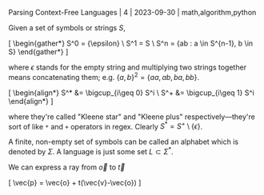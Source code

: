 Parsing Context-Free Languages | 4 | 2023-09-30 | math,algorithm,python

Given a set of symbols or strings $S$,

\[
\begin{gather*}
    S^0 = \{\epsilon\} \\
    S^1 = S \\
    S^n = \{ab : a \in S^{n-1}, b \in S\}
\end{gather*}
\]

where $\epsilon$ stands for the empty string and multiplying two strings together means concatenating them; e.g. $\{a,b\}^2 = \{aa, ab, ba, bb\}$.

\[
\begin{align*}
    S^* &= \bigcup_{i\geq 0} S^i \\
    S^+ &= \bigcup_{i\geq 1} S^i
\end{align*}
\]

where they're called "Kleene star" and "Kleene plus" respectively—they're sort of like `*` and `+` operators in regex. Clearly $S^* = S^+ \setminus \{\epsilon\}$.

A finite, non-empty set of symbols can be called an alphabet which is denoted by $\Sigma$. A language is just some set $L \subset \Sigma^*$.

We can express a ray from $\vec{o}$ to $\vec{t}$

\[
\vec{p} = \vec{o} + t(\vec{v}-\vec{o})
\]
